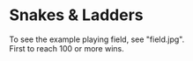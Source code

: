 # Snakes & Ladders
To see the example playing field, see "field.jpg". <br>
First to reach 100 or more wins.

